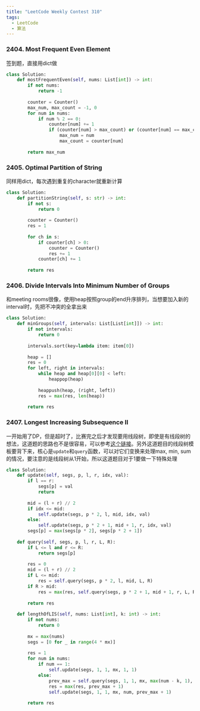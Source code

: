 ```yaml
---
title: "LeetCode Weekly Contest 310"
tags:
  - LeetCode
  - 算法
---
```


### 2404. Most Frequent Even Element
签到题，直接用dict做
```python
class Solution:
    def mostFrequentEven(self, nums: List[int]) -> int:
        if not nums:
            return -1
        
        counter = Counter()
        max_num, max_count = -1, 0
        for num in nums:
            if num % 2 == 0:
                counter[num] += 1
                if (counter[num] > max_count) or (counter[num] == max_count and max_num > num):
                    max_num = num
                    max_count = counter[num]
        
        return max_num
```

### 2405. Optimal Partition of String
同样用dict，每次遇到重复的character就重新计算
```python
class Solution:
    def partitionString(self, s: str) -> int:
        if not s:
            return 0
        
        counter = Counter()
        res = 1
        
        for ch in s:
            if counter[ch] > 0:
                counter = Counter()
                res += 1
            counter[ch] += 1
        
        return res
```

### 2406. Divide Intervals Into Minimum Number of Groups
和meeting rooms很像，使用heap按照group的end升序排列，当想要加入新的interval时，先把不冲突的全拿出来
```python
class Solution:
    def minGroups(self, intervals: List[List[int]]) -> int:
        if not intervals:
            return 0
        
        intervals.sort(key=lambda item: item[0])
        
        heap = []
        res = 0
        for left, right in intervals:
            while heap and heap[0][0] < left:
                heappop(heap)
            
            heappush(heap, (right, left))
            res = max(res, len(heap))
        
        return res
```

### 2407. Longest Increasing Subsequence II
一开始用了DP，但是超时了，比赛完之后才发现要用线段树，即使是有线段树的想法，这道题的思路也不是很容易，可以参考[这个链接](https://leetcode.com/problems/longest-increasing-subsequence-ii/discuss/2560085/Python-Explanation-with-pictures-Segment-Tree)。另外这道题目的线段树模板要背下来，核心是`update`和`query`函数，可以对它们变换来处理max, min, sum的情况，要注意的是线段树从1开始，所以这道题目对于1要做一下特殊处理
```python
class Solution:
    def update(self, segs, p, l, r, idx, val):
        if l == r:
            segs[p] = val
            return
        
        mid = (l + r) // 2
        if idx <= mid:
            self.update(segs, p * 2, l, mid, idx, val)
        else:
            self.update(segs, p * 2 + 1, mid + 1, r, idx, val)
        segs[p] = max(segs[p * 2], segs[p * 2 + 1])
    
    def query(self, segs, p, l, r, L, R):
        if L <= l and r <= R:
            return segs[p]
        
        res = 0
        mid = (l + r) // 2
        if L <= mid:
            res = self.query(segs, p * 2, l, mid, L, R)
        if R > mid:
            res = max(res, self.query(segs, p * 2 + 1, mid + 1, r, L, R))
        
        return res
        
    def lengthOfLIS(self, nums: List[int], k: int) -> int:
        if not nums:
            return 0
        
        mx = max(nums)
        segs = [0 for _ in range(4 * mx)]
        
        res = 1
        for num in nums:
            if num == 1:
                self.update(segs, 1, 1, mx, 1, 1)
            else:
                prev_max = self.query(segs, 1, 1, mx, max(num - k, 1), num - 1)
                res = max(res, prev_max + 1)
                self.update(segs, 1, 1, mx, num, prev_max + 1)
        
        return res
```
